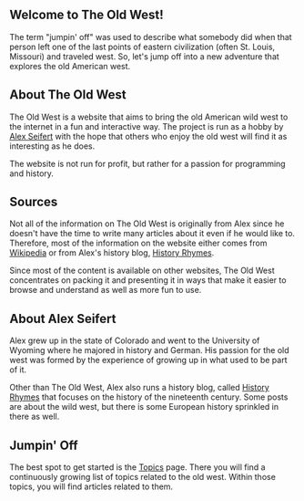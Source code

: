 ## Welcome to The Old West!

The term "jumpin' off" was used to describe what somebody did when that person left one of the last points of eastern civilization (often St. Louis, Missouri) and traveled west. So, let's jump off into a new adventure that explores the old American west.

## About The Old West

The Old West is a website that aims to bring the old American wild west to the internet in a fun and interactive way. The project is run as a hobby by <a href='https://www.alexseifert.com' target='_blank'>Alex Seifert</a> with the hope that others who enjoy the old west will find it as interesting as he does.

The website is not run for profit, but rather for a passion for programming and history.

## Sources

Not all of the information on The Old West is originally from Alex since he doesn't have the time to write many articles about it even if he would like to. Therefore, most of the information on the website either comes from <a href='https://en.wikipedia.org/' target='_blank'>Wikipedia</a> or from Alex's history blog, <a href='https://www.historyrhymes.info' target='_blank'>History Rhymes</a>.

Since most of the content is available on other websites, The Old West concentrates on packing it and presenting it in ways that make it easier to browse and understand as well as more fun to use.

## About Alex Seifert

Alex grew up in the state of Colorado and went to the University of Wyoming where he majored in history and German. His passion for the old west was formed by the experience of growing up in what used to be part of it.

Other than The Old West, Alex also runs a history blog, called <a href='https://www.historyrhymes.info' target='_blank'>History Rhymes</a> that focuses on the history of the nineteenth century. Some posts are about the wild west, but there is some European history sprinkled in there as well.

## Jumpin' Off

The best spot to get started is the <a href='/topics'>Topics</a> page. There you will find a continuously growing list of topics related to the old west. Within those topics, you will find articles related to them.
